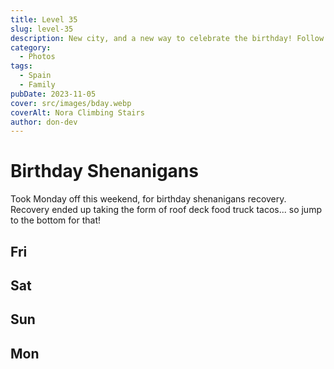 ```yaml
---
title: Level 35
slug: level-35
description: New city, and a new way to celebrate the birthday! Follow along for the adventure long weekend where, we climbed a mountain, did a tapas tour, had brunch, and had a Daft Punk dance party.
category:
  - Photos
tags:
  - Spain
  - Family
pubDate: 2023-11-05
cover: src/images/bday.webp
coverAlt: Nora Climbing Stairs
author: don-dev
---
```

# Birthday Shenanigans

Took Monday off this weekend, for birthday shenanigans recovery. Recovery ended up taking the form of roof deck food truck tacos... so jump to the bottom for that!

## Fri
## Sat
## Sun
## Mon
